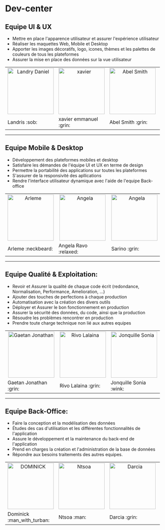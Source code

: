 # Dev-center

## Equipe UI & UX
- Mettre en place l'apparence utilisateur et assurer l'expérience utilisateur
- Réaliser les maquettes Web, Mobile et Desktop
- Apporter les images décoratifs, logo, icones, thèmes et les palettes de couleurs de tous les plateformes
- Assurer la mise en place des données sur la vue utilisateur

<table>
 <tr>
 <td align="center"><a href="https://Landris18.github.com"><img src="https://avatars0.githubusercontent.com/u/47665507?s=400&v=4" width="150px;" height="150px;" alt="Landry Daniel"/> </td>
 <td align="center"><a href="https://xavier-001.github.com"><img src="https://avatars1.githubusercontent.com/u/74898540?s=400&u=fc996a0de289f19a312112aa69a61fe31c250d21&v=4" width="150px;" height="150px;" alt="xavier"/> </td>
 <td align="center"><a href="https://smith-jpg.github.com"><img src="https://avatars1.githubusercontent.com/u/75094160?s=400&u=6cca7c7c29bb459db3e7f351e05423752929fb71&v=4?s=460&v=4" width="150px;" height="150px;" alt="Abel Smith"/> </td>
 <td align="center"><a href="https://Charla19.github.com"><img src="https://avatars3.githubusercontent.com/u/74827706?s=400&u=6cca7c7c29bb459db3e7f351e05423752929fb71&v=4?s=460&v=4" width="150px;" height="150px;" alt="Charla Masy"/> </td>
 <td align="center"> <a href="htpps://hasintso2071.github.com" ><img src="https://avatars0.githubusercontent.com/u/74848587?s=460&u=11b426472486f53fd9ae37759ae416301d25638f&v=4" width="150px;" height="150px;" alt="hasintso" /> </td>
 </tr>
 <tr>
 <td> Landris :sob: </td>
 <td> xavier emmanuel :grin: </td>
 <td> Abel Smith :grin: </td>
 <td> Charla Masy :blush: </td>
 <td> hasintso :grin: </td>
 </tr>
 </table>
 
 

--------------------------------------------------------------------



## Equipe Mobile & Desktop
- Développement des plateformes mobiles et desktop
- Satisfaire les démandes de l'équipe UI et UX en terme de design
- Permettre la portabilité des applications sur toutes les plateformes
- S'assurer de la responsivité des apllications
- Rendre l'interface utilisateur dynamique avec l'aide de l'equipe Back-office

<table>
 <tr>
 <td align="center"><a href="https://rootkit7628.github.com"><img src="https://avatars0.githubusercontent.com/u/60097202?s=400&u=1682b26d4f187660c8e9d2a9f36c5b755f54a30f&v=4" width="150px;" height="150px;" alt="Arleme"/></td>
 <td align="center"><a href="https://joseeange04.github.com"><img src="https://avatars1.githubusercontent.com/u/72744818?s=400&u=fc996a0de289f19a312112aa69a61fe31c250d21&v=4" width="150px;" height="150px;" alt="Angela"/> </td>
 <td align="center"><a href="https://sarino22Y.github.com"><img src="https://avatars2.githubusercontent.com/u/74770148?s=460&u=fc996a0de289f19a312112aa69a61fe31c250d21&v=4" width="150px;" height="150px;" alt="Angela"/> </td>
 </tr>
 <tr>
 <td> Arleme :neckbeard: </td>
 <td> Angela Ravo :relaxed: </td>
<td> Sarino :grin: </td>
 </tr>
 </table>
 

---------------------------------------------------------------------



## Equipe Qualité & Exploitation:
- Revoir et Assurer la qualité de chaque code écrit (redondance, Normalisation, Performance, Amelioration, ...)
- Ajouter des touches de perfections à chaque production
- Automatisation avec la création des divers outils 
- Déployer et Assurer le bon fonctionnement en production
- Assurer la sécurité des données, du code, ainsi que la production 
- Résoudre les problèmes rencontrer en production
- Prendre toute charge technique non lié aux autres equipes

<table>
 <tr>
 <td align="center"><a href="https://gaetan1903.github.com"><img src="https://avatars0.githubusercontent.com/u/43904633?s=460&v=4" width="150px;" height="150px;" alt="Gaetan Jonathan"/> </td>
 <td align="center"><a href="https://rivo2302.github.com"><img src="https://avatars2.githubusercontent.com/u/59861055?s=400&u=9517594496af95a3b20851bce00f83504d2b1ee4&v=4" width="150px;" height="150px;" alt="Rivo Lalaina"/> </td>
 <td align="center"><a href="https://Jonquille20.github.com"><img src="https://avatars0.githubusercontent.com/u/74913797?s=460&v=4" width="150px;" height="150px;" alt="Jonquille Sonia"/> </
 </tr>
 <tr>
 <td> Gaetan Jonathan :grin: </td>
 <td> Rivo Lalaina :grin: </td>
 <td> Jonquille Sonia :wink: </td>
 </tr>
 </table>
 
 
 ---------------------------------------------------------------------
 
 
 ## Equipe Back-Office:
 - Faire la conception et la modélisation des données
 - Études des cas d'utilisation et les différentes fonctionnalités de l'application
 - Assure le développement et la maintenance du back-end de l'application 
 - Prend en charges la création et l'administration de la base de données
 - Répondre aux besoins traitements des autres equipes.

<table>
 <tr>
   <td align="center"><a href="https://github.com/c3k4ah"><img src="https://avatars1.githubusercontent.com/u/73609825" width="150px;" height="150px;" alt="DOMINICK"/> </td>
   <td align="center"><a href="https://github.com/Ntsoa2112"><img src="https://avatars2.githubusercontent.com/u/49555661" width="150px;" height="150px;" alt="Ntsoa"/> </td>
   <td align="center"><a href="https://github.com/Darcia2125"><img src="https://avatars3.githubusercontent.com/u/64003085" width="150px;" height="150px;" alt="Darcia"/> </td>
    <td align="center"><a href="https://github.com/salema02"><img src="https://avatars3.githubusercontent.com/u/72653798" width="150px;" height="150px;" alt="Salema"/> </td>
 </tr>
 <tr>
   <td> Dominick :man_with_turban: </td>
   <td> Ntsoa :man: </td>
   <td> Darcia :grin: </td>
   <td> Salema :smile: </td>
 </tr>
 </table>



